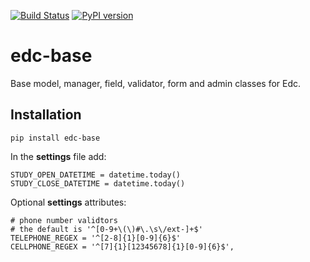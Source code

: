 [![Build Status](https://travis-ci.org/botswana-harvard/edc-base.svg?branch=develop)](https://travis-ci.org/botswana-harvard/edc-base)
[![PyPI version](https://badge.fury.io/py/edc-base.svg)](http://badge.fury.io/py/edc-base)
# edc-base

Base model, manager, field, validator, form and admin classes for Edc. 


Installation
------------

	pip install edc-base

In the __settings__ file add:

	STUDY_OPEN_DATETIME = datetime.today()
	STUDY_CLOSE_DATETIME = datetime.today()

Optional __settings__ attributes:

	# phone number validtors
	# the default is '^[0-9+\(\)#\.\s\/ext-]+$'
	TELEPHONE_REGEX = '^[2-8]{1}[0-9]{6}$'
	CELLPHONE_REGEX = '^[7]{1}[12345678]{1}[0-9]{6}$',
	